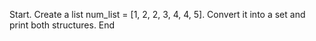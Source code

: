 Start. 
Create a list num_list = [1, 2, 2, 3, 4, 4, 5]. 
Convert it into a set and print both structures.
End 